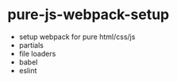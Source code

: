 # pure-js-webpack-setup

- setup webpack for pure html/css/js
- partials
- file loaders
- babel
- eslint
